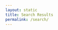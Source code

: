 ```yaml
---
layout: static
title: Search Results
permalink: /search/
---
```

<script>
  $.extend({
    getUrlVars: function(){
      var vars = [], hash;
      var hashes = window.location.href.slice(window.location.href.indexOf('?') + 1).split('&');
      for(var i = 0; i < hashes.length; i++)
      {
        hash = hashes[i].split('=');
        vars.push(hash[0]);
        vars[hash[0]] = hash[1];
      }
      return vars;
    },
    getUrlVar: function(name){
      return $.getUrlVars()[name];
    }
  });
</script>
<script type="text/javascript">
  // call with no event, function will check
  load_more_results();

function load_more_results(event) {
  var index = event === undefined ? 1 : event.data['next_index'];
  var key = 'AIzaSyDR5Hb48TfsF-jfYy1UWgyd_ocSjSBW1B8';
$.getJSON('https://www.googleapis.com/customsearch/v1?key=' + key + '&cx=009343809998409014662:_aie3owxk94&q=' + $.getUrlVar('q') + '&start=' + index + '&callback=?', function(json) {

      // Remove the more div
      $('#more').remove();
      
      if (json.items !== undefined) {
        $.each(json.items, function(i,item) {
          var html = '<div style="padding-bottom: 10px;">';
          html += '<a href="' + item.link + '" style="font-weight: normal; font-style: normal;">' + item.htmlTitle + '</a><br/>';
          html += item.htmlSnippet.replace(/<br[^>]*>/gi, '');
          html += '</div>';
          $('#results').append(html);
        });
      }
      
      // Add the the more div if there are more results that aren't shown
      if (json.queries !== undefined && json.queries.nextPage !== undefined) {
        $('#results').append('<div id="more" style="cursor: pointer"></div>');
        $('#more').on('click', {next_index: json.queries.nextPage[0].startIndex}, load_more_results);
      }
    });
}
</script>

<div id="results"></div>